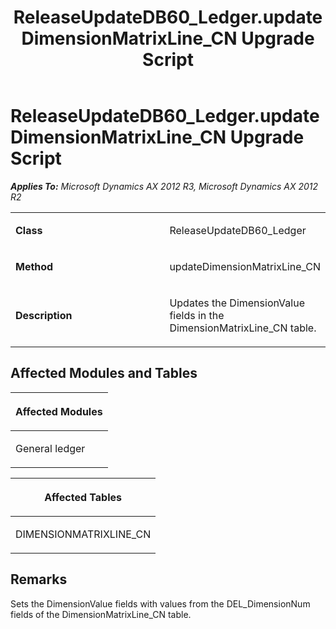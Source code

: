 ﻿---
title: ReleaseUpdateDB60_Ledger.updateDimensionMatrixLine_CN Upgrade Script
TOCTitle: ReleaseUpdateDB60_Ledger.updateDimensionMatrixLine_CN Upgrade Script
ms:assetid: ba5863ba-e83b-f6f0-8361-2e525f7a7e32
ms:mtpsurl: https://msdn.microsoft.com/en-us/library/JJ737127(v=AX.60)
ms:contentKeyID: 49710808
ms.date: 05/18/2015
mtps_version: v=AX.60
---

# ReleaseUpdateDB60\_Ledger.updateDimensionMatrixLine\_CN Upgrade Script 


_**Applies To:** Microsoft Dynamics AX 2012 R3, Microsoft Dynamics AX 2012 R2_

<table>
<colgroup>
<col style="width: 50%" />
<col style="width: 50%" />
</colgroup>
<tbody>
<tr class="odd">
<td><p><strong>Class</strong></p></td>
<td><p>ReleaseUpdateDB60_Ledger</p></td>
</tr>
<tr class="even">
<td><p><strong>Method</strong></p></td>
<td><p>updateDimensionMatrixLine_CN</p></td>
</tr>
<tr class="odd">
<td><p><strong>Description</strong></p></td>
<td><p>Updates the DimensionValue fields in the DimensionMatrixLine_CN table.</p></td>
</tr>
</tbody>
</table>


## Affected Modules and Tables

<table>
<colgroup>
<col style="width: 100%" />
</colgroup>
<thead>
<tr class="header">
<th><p>Affected Modules</p></th>
</tr>
</thead>
<tbody>
<tr class="odd">
<td><p>General ledger</p></td>
</tr>
</tbody>
</table>


<table>
<colgroup>
<col style="width: 100%" />
</colgroup>
<thead>
<tr class="header">
<th><p>Affected Tables</p></th>
</tr>
</thead>
<tbody>
<tr class="odd">
<td><p>DIMENSIONMATRIXLINE_CN</p></td>
</tr>
</tbody>
</table>


## Remarks

Sets the DimensionValue fields with values from the DEL\_DimensionNum fields of the DimensionMatrixLine\_CN table.

  


